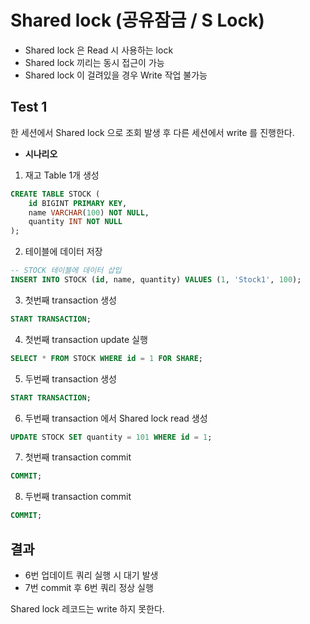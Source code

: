 # Shared lock (공유잠금 / S Lock)

- Shared lock 은 Read 시 사용하는 lock
- Shared lock 끼리는 동시 접근이 가능
- Shared lock 이 걸려있을 경우 Write 작업 불가능

## Test 1
한 세션에서 Shared lock 으로 조회 발생 후 
다른 세션에서 write 를 진행한다.

- **시나리오**
1. 재고 Table 1개 생성
```sql
CREATE TABLE STOCK (
    id BIGINT PRIMARY KEY,
    name VARCHAR(100) NOT NULL,
    quantity INT NOT NULL
);
```

2. 테이블에 데이터 저장
```sql
-- STOCK 테이블에 데이터 삽입
INSERT INTO STOCK (id, name, quantity) VALUES (1, 'Stock1', 100);
```

3. 첫번째 transaction 생성
```sql
START TRANSACTION;
```

4. 첫번째 transaction update 실행
```sql
SELECT * FROM STOCK WHERE id = 1 FOR SHARE;
```

5. 두번째 transaction 생성
```sql
START TRANSACTION;
```

6. 두번째 transaction 에서 Shared lock read 생성
```sql
UPDATE STOCK SET quantity = 101 WHERE id = 1;
```

7. 첫번째 transaction commit
```sql
COMMIT;
```

8. 두번째 transaction commit
```sql
COMMIT;
```

## 결과
- 6번 업데이트 쿼리 실행 시 대기 발생
- 7번 commit 후 6번 쿼리 정상 실행

Shared lock 레코드는 write 하지 못한다.
